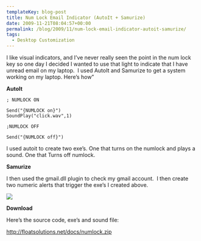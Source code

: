 ```yaml
---
templateKey: blog-post
title: Num Lock Email Indicator (AutoIt + Samurize)
date: 2009-11-21T08:04:57+00:00
permalink: /blog/2009/11/num-lock-email-indicator-autoit-samurize/
tags:
  - Desktop Customization
---
```

I like visual indicators, and I&#8217;ve never really seen the point in the num lock key so one day I decided I wanted to use that light to indicate that I have unread email on my laptop.  I used AutoIt and Samurize to get a system working on my laptop. Here&#8217;s how&#8221;

**AutoIt**
  


    ; NUMLOCK ON
    
    Send("{NUMLOCK on}")
    SoundPlay("click.wav",1)

    ;NUMLOCK OFF
    
    Send("{NUMLOCK off}")

I used autoit to create two exe&#8217;s. One that turns on the numlock and plays a sound. One that Turns off numlock.

**Samurize**

I then used the gmail.dll plugin to check my gmail account.  I then create two numeric alerts that trigger the exe&#8217;s I created above.

![](http://floatsolutions.net/docs/Capture1_001.jpg)

**Download**

Here&#8217;s the source code, exe&#8217;s and sound file:

<http://floatsolutions.net/docs/numlock.zip>